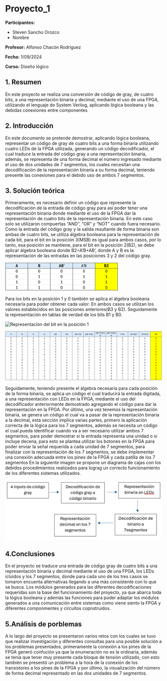 # Proyecto_1

**Participantes:**
- Steven Sancho Orozco
- Nombre 

**Profesor:**
Alfonso Chacón Rodriguez

**Fecha:**
1/09/2024

**Curso:**
Diseño lógico



## 1.	Resumen
En este proyecto se realiza una conversión de código de gray, de cuatro bits, a una representación binaria y decimal, mediante el uso de una FPGA, utilizando el lenguaje de System Verilog, aplicando lógica booleana y las debidas conexiones entre componentes

## 2.	Introducción
En este documento se pretende demostrar, aplicando lógica booleana, representar un código de gray de cuatro bits a una forma binaria utilizando cuatro LEDs de la FPGA utilizada, generando un código decodificador, el cual traduce la entrada del código gray a una representación binaria, además, se representa de una forma decimal el número ingresado mediante el uso de dos unidades de 7 segmentos, los cuales necesitan una decodificación de la representación binaria a su forma decimal, teniendo presente las conexiones para el debido uso de ambos 7 segmentos.

## 3.	Solución teórica
Primeramente, es necesario definir un código que represente la decodificación de la entrada de código gray para así poder tener una representación binaria donde mediante el uso de la FPGA dar la representación de cuatro bits de la representación binaria. En este caso solo se utilizaron compuertas “AND”, “OR” y “NOT” cuando fuera necesario. Como la entrada del código gray y la salida resultante de forma binaria son ambas de cuatro bits, se utiliza álgebra booleana para la representación de cada bit, para el bit en la posición 3(MSB) es igual para ambos casos, por lo tanto, esa posición se mantiene, para el bit en la posición 2(B2), se debe aplicar álgebra booleana donde B2=A’B+AB’, donde A y B es la representación de las entradas en las posiciones 3 y 2 del código gray.

![Representación del bit en la posición 2](Imagenes/TV_B2.png)

Para los bits en la posición 1 y 0 también se aplica el álgebra booleana necesaria para poder obtener cada valor. En ambos casos se utilizan los valores establecidos en las posiciones anteriores(B3 y B2). Seguidamente la representación en tablas de verdad de los bits B1 y B0.

![Representación del bit en la posición 1](Imagenes/TV_12.png)

![Representación del bit en la posición 0](Imagenes/TV_B0.png)

Seguidamente, teniendo presente el álgebra necesaria para cada posición de la forma binaria, se aplica un código el cual traducirá la entrada digitada, a una representación con LEDs en la FPGA, mediante el uso del decodificador anteriormente demostrado agregando el código para dar la representación en la FPGA.
Por último, una vez tenemos la representación binaria, se genera un código el cual va a pasar de la representación binaria a la decimal, esta sección implica varias partes, primero la aplicación correcta de la lógica para los 7 segmentos, además se necesita un código el cual pueda identificar cuando va a ser necesario utilizar ambos 7 segmentos, para poder demostrar si la entrada representa una unidad o si incluye decena, para esto se plantea utilizar los botones en la FPGA para poder enviar la señal requerida a cada unidad de 7 segmentos, para finalizar con la representación de los 7 segmentos, se debe implementar una conexión adecuada entre los pines de la FPGA y cada patilla de los 7 segmentos
En la siguiente imagen se propone un diagrama de cajas con los debidos procedimientos realizados para lograg un correcto funcionamiento de los diferentes sistemas utilizados.

![Diagrama de cajas](Imagenes/Diag_cajas.png)

## 4.Conclusiones ##
En el proyecto se traduce una entrada de código gray de cuatro bits a una representación binaria y decimal mediante el uso de una FPGA, los LEDs icluidos y los 7 segmentos, donde para cada uno de los tres casos se tomaron encuenta alternativas llegando a una más consistente con lo que se busca. Los módulos generados para las diferentes decodificaciones requeridas son la base del funcionamiento del proyecto, ya que abarca toda la lógica booleana y además las funciones para poder adaptar los módulos generados a una comunicación entre sistemas como viene siento la FPGA y diferentes componmentes y circuitos copnstruidos.

## 5.Análisis de porblemas

A lo largo del proyecto se presentaron varios retos con los cuales se tuvo que realizar investigación y diferentes consultas para una posible solución a los problemas presentados, primeramente la conexión a los pines de la FPGA generó confución ya que la enumeración no es la ordinaria, además se tenía que tener muy presente cada bloque de tensión utilizado, con esto también se presentó un problema a la hora de la conexión de los transistores a los pines de la FPGA y por último, la visualización del número de forma decimal representado en las dos unidades de 7 segmentos.